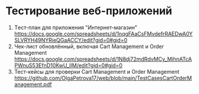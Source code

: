 # Тестирование веб-приложений
1. Tест-план для приложения "Интернет-магазин"  
https://docs.google.com/spreadsheets/d/1nqgFAaCsFMvdefrRAEDwA0YSLVRYH49NYRieQGaACCY/edit?gid=0#gid=0  
2. Чек-лист обновлённый, включая Cart Management и Order Management  
https://docs.google.com/spreadsheets/d/1N8dj72mdRdvMCy_MihnATcAPWnuS53EfnD10KwU_lIM/edit?gid=0#gid=0  
3. Тест-кейсы для проверки Cart Management и Order Management  
https://github.com/OlgaPetrova17/web/blob/main/TestCasesCartOrderManagement.pdf
